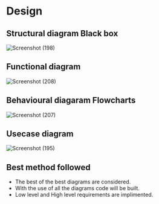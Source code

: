 # Design

## Structural diagram Black box
![Screenshot (198)](https://user-images.githubusercontent.com/42509490/153348755-d2583dae-5560-4f6e-b13c-ab75afec00ac.png)
 
## Functional diagram
![Screenshot (208)](https://user-images.githubusercontent.com/42509490/153705708-c588a4fc-c9a4-4606-9036-84a72da7d91b.png)

## Behavioural diagaram Flowcharts
![Screenshot (207)](https://user-images.githubusercontent.com/42509490/153705620-98496a79-70c6-4291-aa63-8883d120d18f.png)

## Usecase diagram
![Screenshot (195)](https://user-images.githubusercontent.com/42509490/153346897-d2576243-e63c-49e8-82ce-f44e833a7052.png)

## Best method followed

* The best of the best diagrams are considered.
* With the use of all the diagrams code will be built.
* Low level and High level requirements are implimented.
